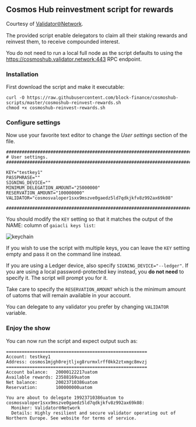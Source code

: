## Cosmos Hub reinvestment script for rewards

Courtesy of [Validator🌐Network](https://validator.network).

The provided script enable delegators to claim all their staking rewards and reinvest them, to receive compounded interest.

You do not need to run a local full node as the script defaults to using the https://cosmoshub.validator.network:443 RPC endpoint.


### Installation

First download the script and make it executable:
```
curl -O https://raw.githubusercontent.com/block-finance/cosmoshub-scripts/master/cosmoshub-reinvest-rewards.sh
chmod +x cosmoshub-reinvest-rewards.sh
```

### Configure settings
Now use your favorite text editor to change the *User settings* section of the file.

```
##############################################################################
# User settings.
##############################################################################

KEY="testkey1"
PASSPHRASE=""
SIGNING_DEVICE=""
MINIMUM_DELEGATION_AMOUNT="25000000"
RESERVATION_AMOUNT="100000000"
VALIDATOR="cosmosvaloper1sxx9mszve0gaedz5ld7qdkjkfv8z992ax69k08"

##############################################################################
```

You should modify the `KEY` setting so that it matches the output of the NAME: column of `gaiacli keys list`:

![keychain](https://validator.network/img/gaiacli01.png "gaiacli keys list output")

If you wish to use the script with multiple keys, you can leave the `KEY` setting empty and pass it on the command line instead.

If you are using a Ledger device, also specify `SIGNING_DEVICE="--ledger"`. If you are using a local password-protected key instead, you __do not need__ to specify it. The script will prompt you for it.

Take care to specify the `RESERVATION_AMOUNT` which is the minimum amount of uatoms that will remain available in your account.

You can delegate to any validator you prefer by changing `VALIDATOR` variable.

### Enjoy the show

You can now run the script and expect output such as:
```
======================================================
Account: testkey1
Address: cosmos1mjgh0rejtljxg8rurmxlrff0kk2ztxmgc8mvzj
======================================================
Account balance:   20000122217uatom
Available rewards: 23588169uatom
Net balance:       20023710386uatom
Reservation:       100000000uatom

You are about to delegate 19923710386uatom to cosmosvaloper1sxx9mszve0gaedz5ld7qdkjkfv8z992ax69k08:
  Moniker: Validator🌐Network
  Details: Highly resilient and secure validator operating out of Northern Europe. See website for terms of service.
```
